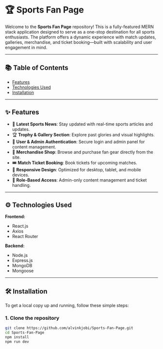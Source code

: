 # 🏆 Sports Fan Page

Welcome to the **Sports Fan Page** repository! This is a fully-featured MERN stack application designed to serve as a one-stop destination for all sports enthusiasts. The platform offers a dynamic experience with match updates, galleries, merchandise, and ticket booking—built with scalability and user engagement in mind.

---

## 📚 Table of Contents

- [Features](#features)  
- [Technologies Used](#technologies-used)  
- [Installation](#installation)  


---

## ✨ Features

- 📰 **Latest Sports News**: Stay updated with real-time sports articles and updates.
- 🏆 **Trophy & Gallery Section**: Explore past glories and visual highlights.
- 👤 **User & Admin Authentication**: Secure login and admin panel for content management.
- 🛒 **Merchandise Shop**: Browse and purchase fan gear directly from the site.
- 🎟️ **Match Ticket Booking**: Book tickets for upcoming matches.
- 📱 **Responsive Design**: Optimized for desktop, tablet, and mobile devices.
- 🔐 **Role-Based Access**: Admin-only content management and ticket handling.

---

## ⚙️ Technologies Used

**Frontend:**
- React.js
- Axios
- React Router

**Backend:**
- Node.js
- Express.js
- MongoDB
- Mongoose

---

## 🛠️ Installation

To get a local copy up and running, follow these simple steps:

### 1. Clone the repository
```bash
git clone https://github.com/alvinkjobi/Sports-Fan-Page.git
cd Sports-Fan-Page
npm install
npm run dev
